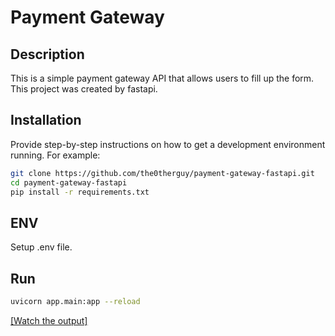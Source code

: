 # Payment Gateway

## Description

This is a simple payment gateway API that allows users to fill up the form. This project was created by fastapi.

## Installation

Provide step-by-step instructions on how to get a development environment running. For example:

```bash
git clone https://github.com/the0therguy/payment-gateway-fastapi.git
cd payment-gateway-fastapi
pip install -r requirements.txt
````

## ENV
Setup .env file.

## Run
````bash
uvicorn app.main:app --reload
````

[[Watch the output]](https://www.loom.com/share/f5731aa03a404770951fad8fa193fe78?sid=2a5097e2-580f-4aac-9858-e1eeb6c069fb)